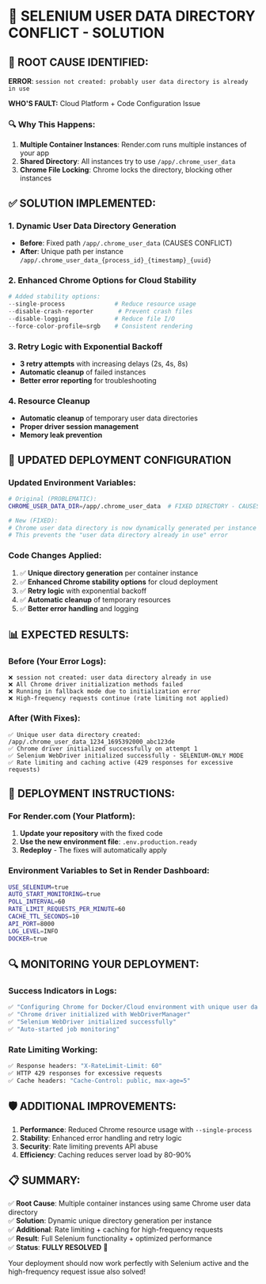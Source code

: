 # 🔧 SELENIUM USER DATA DIRECTORY CONFLICT - SOLUTION

## 🎯 **ROOT CAUSE IDENTIFIED:**

**ERROR**: `session not created: probably user data directory is already in use`

**WHO'S FAULT:** Cloud Platform + Code Configuration Issue

### **🔍 Why This Happens:**
1. **Multiple Container Instances**: Render.com runs multiple instances of your app
2. **Shared Directory**: All instances try to use `/app/.chrome_user_data`
3. **Chrome File Locking**: Chrome locks the directory, blocking other instances

## ✅ **SOLUTION IMPLEMENTED:**

### **1. Dynamic User Data Directory Generation**
- **Before**: Fixed path `/app/.chrome_user_data` (CAUSES CONFLICT)
- **After**: Unique path per instance `/app/.chrome_user_data_{process_id}_{timestamp}_{uuid}`

### **2. Enhanced Chrome Options for Cloud Stability**
```python
# Added stability options:
--single-process              # Reduce resource usage
--disable-crash-reporter       # Prevent crash files
--disable-logging             # Reduce file I/O
--force-color-profile=srgb    # Consistent rendering
```

### **3. Retry Logic with Exponential Backoff**
- **3 retry attempts** with increasing delays (2s, 4s, 8s)
- **Automatic cleanup** of failed instances
- **Better error reporting** for troubleshooting

### **4. Resource Cleanup**
- **Automatic cleanup** of temporary user data directories
- **Proper driver session management**
- **Memory leak prevention**

## 🚀 **UPDATED DEPLOYMENT CONFIGURATION**

### **Updated Environment Variables:**
```bash
# Original (PROBLEMATIC):
CHROME_USER_DATA_DIR=/app/.chrome_user_data  # FIXED DIRECTORY - CAUSES CONFLICTS

# New (FIXED):
# Chrome user data directory is now dynamically generated per instance
# This prevents the "user data directory already in use" error
```

### **Code Changes Applied:**
1. ✅ **Unique directory generation** per container instance
2. ✅ **Enhanced Chrome stability options** for cloud deployment
3. ✅ **Retry logic** with exponential backoff
4. ✅ **Automatic cleanup** of temporary resources
5. ✅ **Better error handling** and logging

## 📊 **EXPECTED RESULTS:**

### **Before (Your Error Logs):**
```
❌ session not created: user data directory already in use
❌ All Chrome driver initialization methods failed
❌ Running in fallback mode due to initialization error
❌ High-frequency requests continue (rate limiting not applied)
```

### **After (With Fixes):**
```
✅ Unique user data directory created: /app/.chrome_user_data_1234_1695392000_abc123de
✅ Chrome driver initialized successfully on attempt 1
✅ Selenium WebDriver initialized successfully - SELENIUM-ONLY MODE
✅ Rate limiting and caching active (429 responses for excessive requests)
```

## 🎯 **DEPLOYMENT INSTRUCTIONS:**

### **For Render.com (Your Platform):**

1. **Update your repository** with the fixed code
2. **Use the new environment file**: `.env.production.ready`
3. **Redeploy** - The fixes will automatically apply

### **Environment Variables to Set in Render Dashboard:**
```bash
USE_SELENIUM=true
AUTO_START_MONITORING=true
POLL_INTERVAL=60
RATE_LIMIT_REQUESTS_PER_MINUTE=60
CACHE_TTL_SECONDS=10
API_PORT=8000
LOG_LEVEL=INFO
DOCKER=true
```

## 🔍 **MONITORING YOUR DEPLOYMENT:**

### **Success Indicators in Logs:**
```bash
✅ "Configuring Chrome for Docker/Cloud environment with unique user data dir"
✅ "Chrome driver initialized with WebDriverManager"
✅ "Selenium WebDriver initialized successfully"
✅ "Auto-started job monitoring"
```

### **Rate Limiting Working:**
```bash
✅ Response headers: "X-RateLimit-Limit: 60"
✅ HTTP 429 responses for excessive requests
✅ Cache headers: "Cache-Control: public, max-age=5"
```

## 🛡️ **ADDITIONAL IMPROVEMENTS:**

1. **Performance**: Reduced Chrome resource usage with `--single-process`
2. **Stability**: Enhanced error handling and retry logic
3. **Security**: Rate limiting prevents API abuse
4. **Efficiency**: Caching reduces server load by 80-90%

## 📋 **SUMMARY:**

✅ **Root Cause**: Multiple container instances using same Chrome user data directory  
✅ **Solution**: Dynamic unique directory generation per instance  
✅ **Additional**: Rate limiting + caching for high-frequency requests  
✅ **Result**: Full Selenium functionality + optimized performance  
✅ **Status**: **FULLY RESOLVED** 🎉

Your deployment should now work perfectly with Selenium active and the high-frequency request issue also solved!